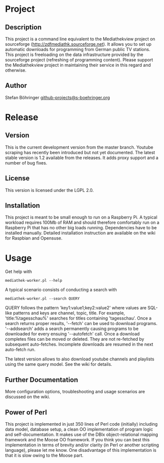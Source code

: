 # Project

## Description

This project is a command line equivalent to the Mediathekview project on sourceforge (http://zdfmediathk.sourceforge.net). It allows you to set up automatic downloads for programming from German public TV stations. This project is freeloading on the data infrastructure provided by the sourceforge project (refreshing of programming content). Please support the Mediathekview project in maintaining their service in this regard and otherwise.

## Author

Stefan Böhringer <github-projects@s-boehringer.org>

# Release

## Version

This is the current development version from the master branch. Youtube scraping has recently been introduced but not yet documented. The latest stable version is 1.2 available from the releases. It adds proxy support and a number of bug fixes.

## License

This version is licensed under the LGPL 2.0.

## Installation

This project is meant to be small enough to run on a Raspberry Pi. A typical workload requires 100Mb of RAM and should therefore comfortably run on a Raspberry Pi that has no other big loads running.
Dependencies have to be installed manually. Detailed installation instruction are available on the wiki for Raspbian and Opensuse.

# Usage

Get help with

	mediathek-worker.pl --help

A typical scenario consists of conducting a search with

	mediathek-worker.pl --search QUERY

QUERY follows the pattern 'key1:value1;key2:value2' where values are SQL-like patterns and keys are channel, topic, title. For example, 'title:%tagesschau%' searches for titles containing 'tagesschau'. Once a search returns proper results, '--fetch' can be used to download programs. '--addsearch' adds a search permanently causing programs to be downloaded for every ensuing '--autofetch' call. Once a download completes files can be moved or deleted. They are not re-fetched by subsequent auto-fetches. Incomplete downloads are resumed in the next auto-fetch run.

The latest version allows to also download youtube channels and playlists using the same query model. See the wiki for details.

## Further Documentation

More configuration options, troubleshooting and usage scenarios are discussed on the wiki.

## Power of Perl

This project is implemented in just 350 lines of Perl code (initially) including data model, database setup, a clean OO implementation of program logic and self-documentation. It makes use of the DBIx object-relational mapping framework and the Moose OO framework. If you think you can best this implementation in terms of brevity and/or clarity (in Perl or another scripting language), please let me know. One disadvantage of this implementation is that it is slow owing to the Moose part.
